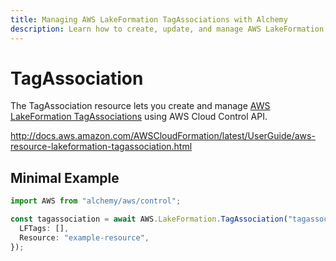 ```yaml
---
title: Managing AWS LakeFormation TagAssociations with Alchemy
description: Learn how to create, update, and manage AWS LakeFormation TagAssociations using Alchemy Cloud Control.
---
```


# TagAssociation

The TagAssociation resource lets you create and manage [AWS LakeFormation TagAssociations](https://docs.aws.amazon.com/lakeformation/latest/userguide/) using AWS Cloud Control API.

http://docs.aws.amazon.com/AWSCloudFormation/latest/UserGuide/aws-resource-lakeformation-tagassociation.html

## Minimal Example

```ts
import AWS from "alchemy/aws/control";

const tagassociation = await AWS.LakeFormation.TagAssociation("tagassociation-example", {
  LFTags: [],
  Resource: "example-resource",
});
```

